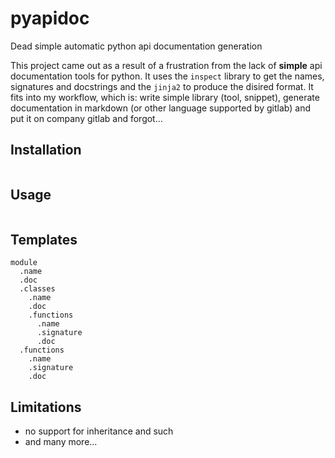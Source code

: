 # pyapidoc
Dead simple automatic python api documentation generation

This project came out as a result of a frustration from the lack of **simple** api documentation tools for python. It uses the `inspect` library to get the names, signatures and docstrings and the `jinja2` to produce the disired format. It fits into my workflow, which is: write simple library (tool, snippet), generate documentation in markdown (or other language supported by gitlab) and put it on company gitlab and forgot... 

## Installation

```shell

```

## Usage

```shell
```

## Templates

```
module
  .name
  .doc
  .classes
    .name
    .doc
    .functions
      .name
      .signature
      .doc
  .functions
    .name
    .signature
    .doc
```
## Limitations

- no support for inheritance and such
- and many more...
